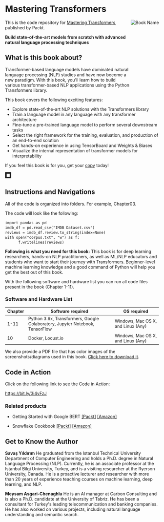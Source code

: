 # Mastering Transformers

<a href="https://www.packtpub.com/product/mastering-transformers/9781801077651"><img src="https://static.packt-cdn.com/products/9781801077651/cover/smaller" alt="Book Name" height="256px" align="right"></a>

This is the code repository for [Mastering Transformers](https://www.packtpub.com/product/mastering-transformers/9781801077651), published by Packt.

**Build state-of-the-art models from scratch with advanced natural language processing techniques**

## What is this book about?
Transformer-based language models have dominated natural language processing (NLP) studies and have now become a new paradigm. With this book, you'll learn how to build various transformer-based NLP applications using the Python Transformers library.

This book covers the following exciting features: 
* Explore state-of-the-art NLP solutions with the Transformers library
* Train a language model in any language with any transformer architecture
* Fine-tune a pre-trained language model to perform several downstream tasks
* Select the right framework for the training, evaluation, and production of an end-to-end solution
* Get hands-on experience in using TensorBoard and Weights & Biases
* Visualize the internal representation of transformer models for interpretability

If you feel this book is for you, get your [copy](https://www.amazon.com/Mastering-Transformers-advanced-processing-techniques/dp/1801077657) today!

<a href="https://www.packtpub.com/?utm_source=github&utm_medium=banner&utm_campaign=GitHubBanner"><img src="https://raw.githubusercontent.com/PacktPublishing/GitHub/master/GitHub.png" alt="https://www.packtpub.com/" border="5" /></a>

## Instructions and Navigations
All of the code is organized into folders. For example, Chapter03.

The code will look like the following:

```
import pandas as pd
imdb_df = pd.read_csv("IMDB Dataset.csv")
reviews = imdb_df.review.to_string(index=None)
with open("corpus.txt", "w") as f:
      f.writelines(reviews)

```

**Following is what you need for this book:**
This book is for deep learning researchers, hands-on NLP practitioners, as well as ML/NLP educators and students who want to start their journey with Transformers. Beginner-level machine learning knowledge and a good command of Python will help you get the best out of this book.

With the following software and hardware list you can run all code files present in the book (Chapter 1-11).

### Software and Hardware List

| Chapter  | Software required                                                                                  | OS required                        |
| -------- | ---------------------------------------------------------------------------------------------------| -----------------------------------|
| 1-11     | Python 3.6x, Transformers, Google Colaboratory, Jupyter Notebook, TensorFlow                       | Windows, Mac OS X, and Linux (Any) |
| 10       | Docker, Locust.io										                                                              | Windows, Mac OS X, and Linux (Any) |

We also provide a PDF file that has color images of the screenshots/diagrams used in this book. [Click here to download it]( https://static.packt-cdn.com/downloads/9781801077651_ColorImages.pdf).

## Code in Action

Click on the following link to see the Code in Action:

https://bit.ly/3i4vFzJ

### Related products <Other books you may enjoy>
* Getting Started with Google BERT [[Packt]](https://www.packtpub.com/product/getting-started-with-google-bert/9781838821593) [[Amazon]](https://www.amazon.in/Getting-Started-Google-BERT-state-ebook/dp/B08LLDF377)

* Snowflake Cookbook [[Packt]](https://www.packtpub.com/product/snowflake-cookbook/9781800560611) [[Amazon]](https://www.amazon.in/Snowflake-Cookbook-Techniques-warehousing-solutions-ebook/dp/B08PDJ7CTX)

## Get to Know the Author
**Savaş Yıldırım**
He graduated from the Istanbul Technical University Department of Computer Engineering and holds a Ph.D. degree in Natural Language Processing (NLP). Currently, he is an associate professor at the Istanbul Bilgi University, Turkey, and is a visiting researcher at the Ryerson University, Canada. He is a proactive lecturer and researcher with more than 20 years of experience teaching courses on machine learning, deep learning, and NLP.

**Meysam Asgari-Chenaghlu**
He is an AI manager at Carbon Consulting and is also a Ph.D. candidate at the University of Tabriz. He has been a consultant for Turkey's leading telecommunication and banking companies. He has also worked on various projects, including natural language understanding and semantic search.

